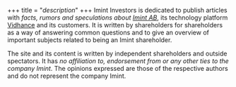 +++
title = "_description_"
+++
Imint Investors is dedicated to publish articles with _facts, rumors and speculations about [Imint AB](http://imint.se)_, its technology platform [Vidhance](http://vidhance.com) and its customers. It is written by shareholders for shareholders as a way of answering common questions and to give an overview of important subjects related to being an Imint shareholder.

The site and its content is written by independent shareholders and outside spectators. It has _no affiliation to, endorsement from or any other ties to the company Imint_. The opinions expressed are those of the respective authors and do not represent the company Imint.
